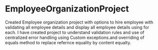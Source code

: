 # EmployeeOrganizationProject
Created Employee organization project with options to hire employee with validating all employee details and display all employee details using for each. I have created project to understand validation rules and use of centralized error handling using Custom exceptions.and overriding of equals method to replace refernce equality by content equalty. 
